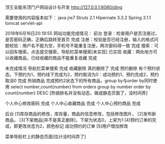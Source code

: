 ﻿顶王全能吊顶门户网站设计与开发
http://127.0.0.1:8080/ding

需要使用的内容版本如下：
java jre7
Struts 2.1
Hipernate 3.3.2
Spring 3.1.1
tomcat servlet-api

2018年6月16日20:19:55
网站功能完成情况：
前台
登录：检查用户是否注册过，是否密码正确，正确后跳转至首页   完成
注册：校验是否已经注册，输入的格式问题校验：用户名不能为空，手机号不能重复注册，两次密码得一致 完成
搜索：可以回车搜索，点击提交搜索，导航栏菜单搜索[未实现] 已实现
收藏：两处地方可以收藏商品，已经收藏的商品不能重复收藏  完成

未完成情况
导航栏菜单搜索 完成
收藏删除    真的删除了  完成
预约删除    有个预约状态。下预约为1，预约线下完成为2，预约取消为0：成功预约1，预约完成2，预约取消0  完成
热销商品 完成预约2状态下的所有商品，group by与order by同时使用 select number,count(number) from orders group by number order by count(number) DESC
[热销排名并没有动态，做成静态页面了，没时间弄]

个人中心修改密码 完成
个人中心收藏商品 完成
个人中心预约商品 完成

后台
[1]库存商品的修改，库存量，商品的信息修改，包括修改图片， 
[2]发布新商品，
[3]下架商品[并不是真正删除]，下架为状态0，上架为1
[4]预约订单的完成，即更改状态为2，颜色标记 成功预约的订单
[5]用户增加修改

菜单导航栏上的静态页面[估计没时间弄了]